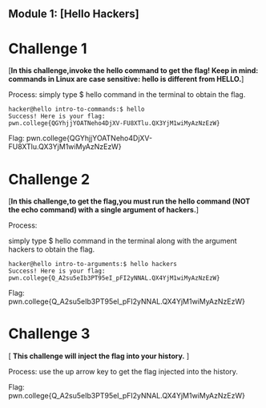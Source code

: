 ## Module 1: [Hello Hackers]

#  Challenge 1 
 [**In this challenge,invoke the hello command to get the flag! Keep in mind: commands in Linux are case sensitive: hello is different from HELLO.**]

Process:
simply type $ hello command in the terminal to obtain the flag.
```
hacker@hello intro-to-commands:$ hello
Success! Here is your flag:
pwn.college{QGYhjjYOATNeho4DjXV-FU8XTlu.QX3YjM1wiMyAzNzEzW}
```
Flag:
pwn.college{QGYhjjYOATNeho4DjXV-FU8XTlu.QX3YjM1wiMyAzNzEzW}


#  Challenge 2 

 [**In this challenge,to get the flag,you must run the hello command (NOT the echo command) with a single argument of hackers.**]

 Process:

simply type $ hello command in the terminal along with the argument hackers to obtain the flag.
```
hacker@hello intro-to-arguments:$ hello hackers
Success! Here is your flag:
pwn.college{Q_A2su5eIb3PT95eI_pFI2yNNAL.QX4YjM1wiMyAzNzEzW}
```
 Flag:
pwn.college{Q_A2su5eIb3PT95eI_pFI2yNNAL.QX4YjM1wiMyAzNzEzW}

# Challenge 3
[ **This challenge will inject the flag into your history.** ]

Process:
use the up arrow key to get the flag injected into the history.

 Flag:
pwn.college{Q_A2su5eIb3PT95eI_pFI2yNNAL.QX4YjM1wiMyAzNzEzW}
